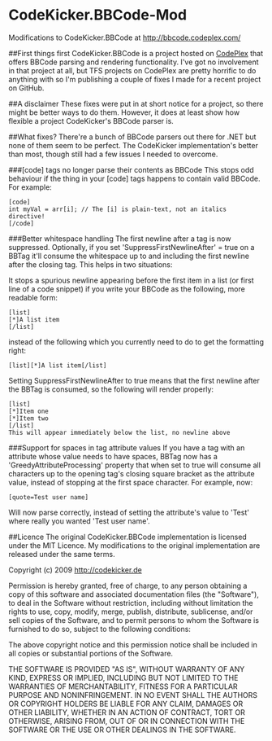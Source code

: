 CodeKicker.BBCode-Mod
=====================

Modifications to CodeKicker.BBCode at http://bbcode.codeplex.com/

##First things first
CodeKicker.BBCode is a project hosted on [CodePlex](http://bbcode.codeplex.com/) that offers BBCode parsing and rendering functionality. I've got no involvement in that project at all, but TFS projects on CodePlex are pretty horrific to do anything with so I'm publishing a couple of fixes I made for a recent project on GitHub.

##A disclaimer
These fixes were put in at short notice for a project, so there might be better ways to do them. However, it does at least show how flexible a project CodeKicker's BBCode parser is.

##What fixes?
There're a bunch of BBCode parsers out there for .NET but none of them seem to be perfect. The CodeKicker implementation's better than most, though still had a few issues I needed to overcome.


###[code] tags no longer parse their contents as BBCode
This stops odd behaviour if the thing in your [code] tags happens to contain valid BBCode. For example:

    [code]
    int myVal = arr[i]; // The [i] is plain-text, not an italics directive!
    [/code]

###Better whitespace handling
The first newline after a tag is now suppressed. Optionally, if you set 'SuppressFirstNewlineAfter' = true on a BBTag it'll consume the whitespace up to and including the first newline after the closing tag. This helps in two situations:

It stops a spurious newline appearing before the first item in a list (or first line of a code snippet) if you write your BBCode as the following, more readable form:

    [list]
    [*]A list item
    [/list]

instead of the following which you currently need to do to get the formatting right:

    [list][*]A list item[/list]

Setting SuppressFirstNewlineAfter to true means that the first newline after the BBTag is consumed, so the following will render properly:

    [list]
    [*]Item one
    [*]Item two
    [/list]
    This will appear immediately below the list, no newline above

###Support for spaces in tag attribute values
If you have a tag with an attribute whose value needs to have spaces, BBTag now has a 'GreedyAttributeProcessing' property that when set to true will consume all characters up to the opening tag's closing square bracket as the attribute value, instead of stopping at the first space character. For example, now:

    [quote=Test user name]

Will now parse correctly, instead of setting the attribute's value to 'Test' where really you wanted 'Test user name'.

##Licence
The original CodeKicker.BBCode implementation is licensed under the MIT Licence. My modifications to the original implementation are released under the same terms.

Copyright (c) 2009 http://codekicker.de

Permission is hereby granted, free of charge, to any person obtaining a copy of this software and associated documentation files (the "Software"), to deal in the Software without restriction, including without limitation the rights to use, copy, modify, merge, publish, distribute, sublicense, and/or sell copies of the Software, and to permit persons to whom the Software is furnished to do so, subject to the following conditions:

The above copyright notice and this permission notice shall be included in all copies or substantial portions of the Software.

THE SOFTWARE IS PROVIDED "AS IS", WITHOUT WARRANTY OF ANY KIND, EXPRESS OR IMPLIED, INCLUDING BUT NOT LIMITED TO THE WARRANTIES OF MERCHANTABILITY, FITNESS FOR A PARTICULAR PURPOSE AND NONINFRINGEMENT. IN NO EVENT SHALL THE AUTHORS OR COPYRIGHT HOLDERS BE LIABLE FOR ANY CLAIM, DAMAGES OR OTHER LIABILITY, WHETHER IN AN ACTION OF CONTRACT, TORT OR OTHERWISE, ARISING FROM, OUT OF OR IN CONNECTION WITH THE SOFTWARE OR THE USE OR OTHER DEALINGS IN THE SOFTWARE.

